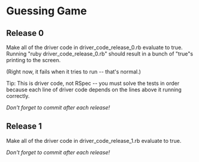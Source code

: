# Guessing Game

## Release 0

Make all of the driver code in driver_code_release_0.rb evaluate to true. Running "ruby driver_code_release_0.rb" should result in a bunch of "true"s printing to the screen.

(Right now, it fails when it tries to run -- that's normal.)

Tip: This is driver code, not RSpec -- you must solve the tests in order because each line of driver code depends on the lines above it running correctly.

*Don't forget to commit after each release!*

## Release 1

Make all of the driver code in driver_code_release_1.rb evaluate to true.

*Don't forget to commit after each release!*


